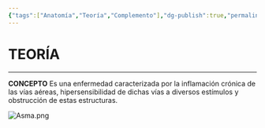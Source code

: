 ```yaml
---
{"tags":["Anatomía","Teoría","Complemento"],"dg-publish":true,"permalink":"/24-anatomia/entidades-clinicas/patologias-respiratorios/asma/","dgPassFrontmatter":true}
---
```


# TEORÍA
---
**CONCEPTO**
Es una enfermedad caracterizada por la inflamación crónica de las vías aéreas, hipersensibilidad de dichas vías a diversos estímulos y obstrucción de estas estructuras.

![Asma.png](/img/user/1.%20ELEMENTOS%20GR%C3%81FICOS/Asma.png)
